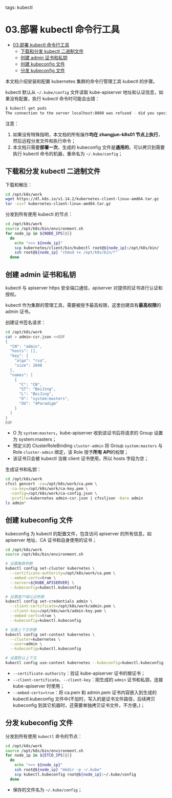 tags: kubectl

# 03.部署 kubectl 命令行工具

<!-- TOC -->

- [03.部署 kubectl 命令行工具](#03部署-kubectl-命令行工具)
    - [下载和分发 kubectl 二进制文件](#下载和分发-kubectl-二进制文件)
    - [创建 admin 证书和私钥](#创建-admin-证书和私钥)
    - [创建 kubeconfig 文件](#创建-kubeconfig-文件)
    - [分发 kubeconfig 文件](#分发-kubeconfig-文件)

<!-- /TOC -->

本文档介绍安装和配置 kubernetes 集群的命令行管理工具 kubectl 的步骤。

kubectl 默认从 `~/.kube/config` 文件读取 kube-apiserver 地址和认证信息，如果没有配置，执行 kubectl 命令时可能会出错：

``` bash
$ kubectl get pods
The connection to the server localhost:8080 was refused - did you specify the right host or port?
```

注意：

1. 如果没有特殊指明，本文档的所有操作**均在 zhangjun-k8s01 节点上执行**，然后远程分发文件和执行命令；
2. 本文档只需要**部署一次**，生成的 kubeconfig 文件是**通用的**，可以拷贝到需要执行 kubectl 命令的机器，重命名为 `~/.kube/config`；

## 下载和分发 kubectl 二进制文件

下载和解压：

``` bash
cd /opt/k8s/work
wget https://dl.k8s.io/v1.14.2/kubernetes-client-linux-amd64.tar.gz
tar -xzvf kubernetes-client-linux-amd64.tar.gz
```

分发到所有使用 kubectl 的节点：

``` bash
cd /opt/k8s/work
source /opt/k8s/bin/environment.sh
for node_ip in ${NODE_IPS[@]}
  do
    echo ">>> ${node_ip}"
    scp kubernetes/client/bin/kubectl root@${node_ip}:/opt/k8s/bin/
    ssh root@${node_ip} "chmod +x /opt/k8s/bin/*"
  done
```

## 创建 admin 证书和私钥

kubectl 与 apiserver https 安全端口通信，apiserver 对提供的证书进行认证和授权。

kubectl 作为集群的管理工具，需要被授予最高权限，这里创建具有**最高权限**的 admin 证书。

创建证书签名请求：

``` bash
cd /opt/k8s/work
cat > admin-csr.json <<EOF
{
  "CN": "admin",
  "hosts": [],
  "key": {
    "algo": "rsa",
    "size": 2048
  },
  "names": [
    {
      "C": "CN",
      "ST": "BeiJing",
      "L": "BeiJing",
      "O": "system:masters",
      "OU": "4Paradigm"
    }
  ]
}
EOF
```
+ O 为 `system:masters`，kube-apiserver 收到该证书后将请求的 Group 设置为 system:masters；
+ 预定义的 ClusterRoleBinding `cluster-admin` 将 Group `system:masters` 与 Role `cluster-admin` 绑定，该 Role 授予**所有 API**的权限；
+ 该证书只会被 kubectl 当做 client 证书使用，所以 hosts 字段为空；

生成证书和私钥：

``` bash
cd /opt/k8s/work
cfssl gencert -ca=/opt/k8s/work/ca.pem \
  -ca-key=/opt/k8s/work/ca-key.pem \
  -config=/opt/k8s/work/ca-config.json \
  -profile=kubernetes admin-csr.json | cfssljson -bare admin
ls admin*
```

## 创建 kubeconfig 文件

kubeconfig 为 kubectl 的配置文件，包含访问 apiserver 的所有信息，如 apiserver 地址、CA 证书和自身使用的证书；

``` bash
cd /opt/k8s/work
source /opt/k8s/bin/environment.sh

# 设置集群参数
kubectl config set-cluster kubernetes \
  --certificate-authority=/opt/k8s/work/ca.pem \
  --embed-certs=true \
  --server=${KUBE_APISERVER} \
  --kubeconfig=kubectl.kubeconfig

# 设置客户端认证参数
kubectl config set-credentials admin \
  --client-certificate=/opt/k8s/work/admin.pem \
  --client-key=/opt/k8s/work/admin-key.pem \
  --embed-certs=true \
  --kubeconfig=kubectl.kubeconfig

# 设置上下文参数
kubectl config set-context kubernetes \
  --cluster=kubernetes \
  --user=admin \
  --kubeconfig=kubectl.kubeconfig

# 设置默认上下文
kubectl config use-context kubernetes --kubeconfig=kubectl.kubeconfig
```
+ `--certificate-authority`：验证 kube-apiserver 证书的根证书；
+ `--client-certificate`、`--client-key`：刚生成的 `admin` 证书和私钥，连接 kube-apiserver 时使用；
+ `--embed-certs=true`：将 ca.pem 和 admin.pem 证书内容嵌入到生成的 kubectl.kubeconfig 文件中(不加时，写入的是证书文件路径，后续拷贝 kubeconfig 到其它机器时，还需要单独拷贝证书文件，不方便。)；

## 分发 kubeconfig 文件

分发到所有使用 `kubectl` 命令的节点：

``` bash
cd /opt/k8s/work
source /opt/k8s/bin/environment.sh
for node_ip in ${ETCD_IPS[@]}
  do
    echo ">>> ${node_ip}"
    ssh root@${node_ip} "mkdir -p ~/.kube"
    scp kubectl.kubeconfig root@${node_ip}:~/.kube/config
  done
```
+ 保存的文件名为 `~/.kube/config`；